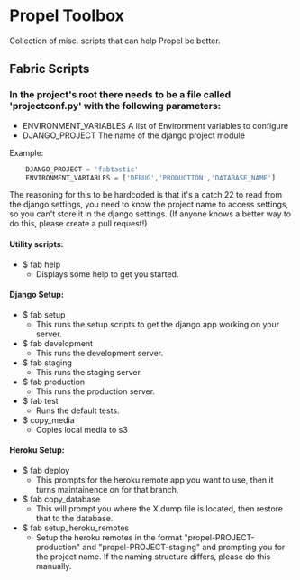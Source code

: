 Propel Toolbox
==============
Collection of misc. scripts that can help Propel be better.

## Fabric Scripts

### In the project's root there needs to be a file called 'projectconf.py' with the following parameters:
* ENVIRONMENT_VARIABLES A list of Environment variables to configure
* DJANGO_PROJECT The name of the django project module

Example:

```python
    DJANGO_PROJECT = 'fabtastic'
    ENVIRONMENT_VARIABLES = ['DEBUG','PRODUCTION','DATABASE_NAME']
```

The reasoning for this to be hardcoded is that it's a catch 22 to read from the
django settings, you need to know the project name to access settings, so you can't store it in the django settings. (If anyone knows a better way to do this, please create a pull request!)

#### Utility scripts:
* $ fab help
    * Displays some help to get you started.

#### Django Setup:
* $ fab setup
    * This runs the setup scripts to get the django app working on your server.
* $ fab development
    * This runs the development server.
* $ fab staging
    * This runs the staging server.
* $ fab production 
    * This runs the production server.
* $ fab test
    * Runs the default tests. 
* $ copy_media
    * Copies local media to s3


#### Heroku Setup:
* $ fab deploy
    * This prompts for the heroku remote app you want to use, then it turns
      maintainence on for that branch,
* $ fab copy_database
    * This will prompt you where the X.dump file is located, then restore that
      to the database.
* $ fab setup_heroku_remotes
    * Setup the heroku remotes in the format "propel-PROJECT-production" and
      "propel-PROJECT-staging" and prompting you for the project name. If the
naming structure differs, please do this manually. 
